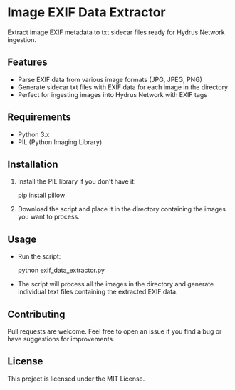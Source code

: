 # Image EXIF Data Extractor

Extract image EXIF metadata to txt sidecar files ready for Hydrus Network ingestion.

## Features

- Parse EXIF data from various image formats (JPG, JPEG, PNG)
- Generate sidecar txt files with EXIF data for each image in the directory
- Perfect for ingesting images into Hydrus Network with EXIF tags

## Requirements

- Python 3.x
- PIL (Python Imaging Library)

## Installation

1. Install the PIL library if you don't have it:

   pip install pillow
   


2. Download the script and place it in the directory containing the images you want to process.

## Usage

- Run the script:

  python exif_data_extractor.py
  


- The script will process all the images in the directory and generate individual text files containing the extracted EXIF data.

## Contributing

Pull requests are welcome. Feel free to open an issue if you find a bug or have suggestions for improvements.

## License

This project is licensed under the MIT License.

